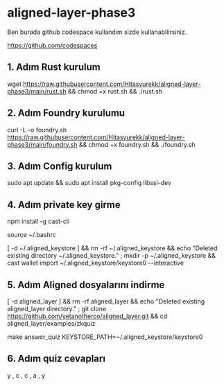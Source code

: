# aligned-layer-phase3

Ben burada github codespace kullandım sizde kullanabilirsiniz. 

https://github.com/codespaces

## 1. Adım Rust kurulum


wget https://raw.githubusercontent.com/Hitasyurekk/aligned-layer-phase3/main/rust.sh && chmod +x rust.sh && ./rust.sh

## 2. Adım Foundry kurulumu

curl -L -o foundry.sh https://raw.githubusercontent.com/Hitasyurekk/aligned-layer-phase3/main/foundry.sh && chmod +x foundry.sh && ./foundry.sh


## 3. Adım Config kurulum

sudo apt update && sudo apt install pkg-config libssl-dev


## 4. Adım private key girme 

npm install -g cast-cli

source ~/.bashrc

[ -d ~/.aligned_keystore ] && rm -rf ~/.aligned_keystore && echo "Deleted existing directory ~/.aligned_keystore." ; mkdir -p ~/.aligned_keystore && cast wallet import ~/.aligned_keystore/keystore0 --interactive

## 5. Adım Aligned dosyalarını indirme 

[ -d aligned_layer ] && rm -rf aligned_layer && echo "Deleted existing aligned_layer directory." ; git clone https://github.com/yetanotherco/aligned_layer.git && cd aligned_layer/examples/zkquiz


make answer_quiz KEYSTORE_PATH=~/.aligned_keystore/keystore0

## 6. Adım quiz cevapları 

y , c , c , a , y



